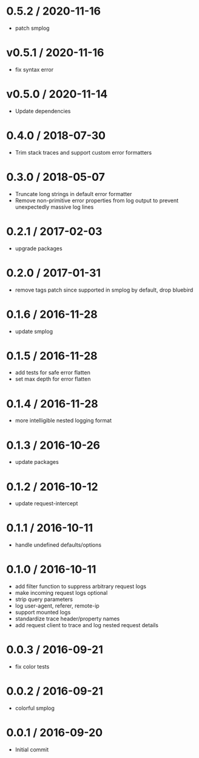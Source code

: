 
0.5.2 / 2020-11-16
==================

  * patch smplog

v0.5.1 / 2020-11-16
==================

  * fix syntax error

v0.5.0 / 2020-11-14
==================

  * Update dependencies

0.4.0 / 2018-07-30
==================

  * Trim stack traces and support custom error formatters

0.3.0 / 2018-05-07
==================

  * Truncate long strings in default error formatter
  * Remove non-primitive error properties from log output to prevent unexpectedly massive log lines

0.2.1 / 2017-02-03
==================

  * upgrade packages

0.2.0 / 2017-01-31
==================

  * remove tags patch since supported in smplog by default, drop bluebird

0.1.6 / 2016-11-28
==================

  * update smplog

0.1.5 / 2016-11-28
==================

  * add tests for safe error flatten
  * set max depth for error flatten

0.1.4 / 2016-11-28
==================

  * more intelligible nested logging format

0.1.3 / 2016-10-26
==================

  * update packages

0.1.2 / 2016-10-12
==================

  * update request-intercept

0.1.1 / 2016-10-11
==================

  * handle undefined defaults/options

0.1.0 / 2016-10-11
==================

  * add filter function to suppress arbitrary request logs
  * make incoming request logs optional
  * strip query parameters
  * log user-agent, referer, remote-ip
  * support mounted logs
  * standardize trace header/property names
  * add request client to trace and log nested request details

0.0.3 / 2016-09-21
==================

  * fix color tests

0.0.2 / 2016-09-21
==================

  * colorful smplog

0.0.1 / 2016-09-20
==================

  * Initial commit
